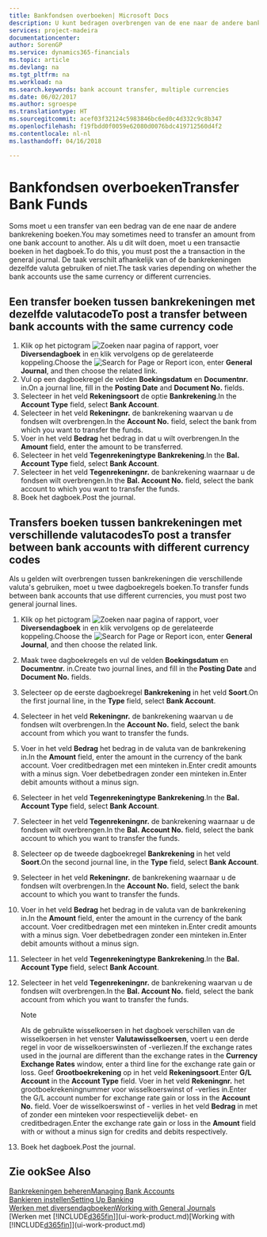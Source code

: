 ```yaml
---
title: Bankfondsen overboeken| Microsoft Docs
description: U kunt bedragen overbrengen van de ene naar de andere bankrekening, inclusief andere valuta's, door de transactie in het dagboek te boeken.
services: project-madeira
documentationcenter: 
author: SorenGP
ms.service: dynamics365-financials
ms.topic: article
ms.devlang: na
ms.tgt_pltfrm: na
ms.workload: na
ms.search.keywords: bank account transfer, multiple currencies
ms.date: 06/02/2017
ms.author: sgroespe
ms.translationtype: HT
ms.sourcegitcommit: acef03f32124c5983846bc6ed0c4d332c9c8b347
ms.openlocfilehash: f19fbdd0f0059e62080d0076bdc419712560d4f2
ms.contentlocale: nl-nl
ms.lasthandoff: 04/16/2018

---
```

# <a name="transfer-bank-funds"></a><span data-ttu-id="0dd37-103">Bankfondsen overboeken</span><span class="sxs-lookup"><span data-stu-id="0dd37-103">Transfer Bank Funds</span></span>
<span data-ttu-id="0dd37-104">Soms moet u een transfer van een bedrag van de ene naar de andere bankrekening boeken.</span><span class="sxs-lookup"><span data-stu-id="0dd37-104">You may sometimes need to transfer an amount from one bank account to another.</span></span> <span data-ttu-id="0dd37-105">Als u dit wilt doen, moet u een transactie boeken in het dagboek.</span><span class="sxs-lookup"><span data-stu-id="0dd37-105">To do this, you must post the a transaction in the general journal.</span></span> <span data-ttu-id="0dd37-106">De taak verschilt afhankelijk van of de bankrekeningen dezelfde valuta gebruiken of niet.</span><span class="sxs-lookup"><span data-stu-id="0dd37-106">The task varies depending on whether the bank accounts use the same currency or different currencies.</span></span>

## <a name="to-post-a-transfer-between-bank-accounts-with-the-same-currency-code"></a><span data-ttu-id="0dd37-107">Een transfer boeken tussen bankrekeningen met dezelfde valutacode</span><span class="sxs-lookup"><span data-stu-id="0dd37-107">To post a transfer between bank accounts with the same currency code</span></span>
1. <span data-ttu-id="0dd37-108">Klik op het pictogram ![Zoeken naar pagina of rapport](media/ui-search/search_small.png "pictogram Zoeken naar pagina of rapport"), voer **Diversendagboek** in en klik vervolgens op de gerelateerde koppeling.</span><span class="sxs-lookup"><span data-stu-id="0dd37-108">Choose the ![Search for Page or Report](media/ui-search/search_small.png "Search for Page or Report icon") icon, enter **General Journal**, and then choose the related link.</span></span>
2. <span data-ttu-id="0dd37-109">Vul op een dagboekregel de velden **Boekingsdatum** en **Documentnr.** in.</span><span class="sxs-lookup"><span data-stu-id="0dd37-109">On a journal line, fill in the **Posting Date** and **Document No.** fields.</span></span>
3. <span data-ttu-id="0dd37-110">Selecteer in het veld **Rekeningsoort** de optie **Bankrekening**.</span><span class="sxs-lookup"><span data-stu-id="0dd37-110">In the **Account Type** field, select **Bank Account**.</span></span>
4. <span data-ttu-id="0dd37-111">Selecteer in het veld **Rekeningnr.** de bankrekening waarvan u de fondsen wilt overbrengen.</span><span class="sxs-lookup"><span data-stu-id="0dd37-111">In the **Account No.** field, select the bank from which you want to transfer the funds.</span></span>
5. <span data-ttu-id="0dd37-112">Voer in het veld **Bedrag** het bedrag in dat u wilt overbrengen.</span><span class="sxs-lookup"><span data-stu-id="0dd37-112">In the **Amount** field, enter the amount to be transferred.</span></span>
6. <span data-ttu-id="0dd37-113">Selecteer in het veld **Tegenrekeningtype** **Bankrekening**.</span><span class="sxs-lookup"><span data-stu-id="0dd37-113">In the **Bal. Account Type** field, select **Bank Account**.</span></span>
7. <span data-ttu-id="0dd37-114">Selecteer in het veld **Tegenrekeningnr.** de bankrekening waarnaar u de fondsen wilt overbrengen.</span><span class="sxs-lookup"><span data-stu-id="0dd37-114">In the **Bal. Account No.** field, select the bank account to which you want to transfer the funds.</span></span>
8. <span data-ttu-id="0dd37-115">Boek het dagboek.</span><span class="sxs-lookup"><span data-stu-id="0dd37-115">Post the journal.</span></span>

## <a name="to-post-a-transfer-between-bank-accounts-with-different-currency-codes"></a><span data-ttu-id="0dd37-116">Transfers boeken tussen bankrekeningen met verschillende valutacodes</span><span class="sxs-lookup"><span data-stu-id="0dd37-116">To post a transfer between bank accounts with different currency codes</span></span>
<span data-ttu-id="0dd37-117">Als u gelden wilt overbrengen tussen bankrekeningen die verschillende valuta's gebruiken, moet u twee dagboekregels boeken.</span><span class="sxs-lookup"><span data-stu-id="0dd37-117">To transfer funds between bank accounts that use different currencies, you must post two general journal lines.</span></span>

1. <span data-ttu-id="0dd37-118">Klik op het pictogram ![Zoeken naar pagina of rapport](media/ui-search/search_small.png "pictogram Zoeken naar pagina of rapport"), voer **Diversendagboek** in en klik vervolgens op de gerelateerde koppeling.</span><span class="sxs-lookup"><span data-stu-id="0dd37-118">Choose the ![Search for Page or Report](media/ui-search/search_small.png "Search for Page or Report icon") icon, enter **General Journal**, and then choose the related link.</span></span>
2. <span data-ttu-id="0dd37-119">Maak twee dagboekregels en vul de velden **Boekingsdatum** en **Documentnr.** in.</span><span class="sxs-lookup"><span data-stu-id="0dd37-119">Create two journal lines, and fill in the **Posting Date** and **Document No.** fields.</span></span>
3. <span data-ttu-id="0dd37-120">Selecteer op de eerste dagboekregel **Bankrekening** in het veld **Soort**.</span><span class="sxs-lookup"><span data-stu-id="0dd37-120">On the first journal line, in the **Type** field, select **Bank Account**.</span></span>
4. <span data-ttu-id="0dd37-121">Selecteer in het veld **Rekeningnr.** de bankrekening waarvan u de fondsen wilt overbrengen.</span><span class="sxs-lookup"><span data-stu-id="0dd37-121">In the **Account No.** field, select the bank account from which you want to transfer the funds.</span></span>
5. <span data-ttu-id="0dd37-122">Voer in het veld **Bedrag** het bedrag in de valuta van de bankrekening in.</span><span class="sxs-lookup"><span data-stu-id="0dd37-122">In the **Amount** field, enter the amount in the currency of the bank account.</span></span> <span data-ttu-id="0dd37-123">Voer creditbedragen met een minteken in.</span><span class="sxs-lookup"><span data-stu-id="0dd37-123">Enter credit amounts with a minus sign.</span></span> <span data-ttu-id="0dd37-124">Voer debetbedragen zonder een minteken in.</span><span class="sxs-lookup"><span data-stu-id="0dd37-124">Enter debit amounts without a minus sign.</span></span>
6. <span data-ttu-id="0dd37-125">Selecteer in het veld **Tegenrekeningtype** **Bankrekening**.</span><span class="sxs-lookup"><span data-stu-id="0dd37-125">In the **Bal. Account Type** field, select **Bank Account**.</span></span>
7. <span data-ttu-id="0dd37-126">Selecteer in het veld **Tegenrekeningnr.** de bankrekening waarnaar u de fondsen wilt overbrengen.</span><span class="sxs-lookup"><span data-stu-id="0dd37-126">In the **Bal. Account No.** field, select the bank account to which you want to transfer the funds.</span></span>
8. <span data-ttu-id="0dd37-127">Selecteer op de tweede dagboekregel **Bankrekening** in het veld **Soort**.</span><span class="sxs-lookup"><span data-stu-id="0dd37-127">On the second journal line, in the **Type** field, select **Bank Account**.</span></span>
9. <span data-ttu-id="0dd37-128">Selecteer in het veld **Rekeningnr.** de bankrekening waarnaar u de fondsen wilt overbrengen.</span><span class="sxs-lookup"><span data-stu-id="0dd37-128">In the **Account No.** field, select the bank account to which you want to transfer the funds.</span></span>
10. <span data-ttu-id="0dd37-129">Voer in het veld **Bedrag** het bedrag in de valuta van de bankrekening in.</span><span class="sxs-lookup"><span data-stu-id="0dd37-129">In the **Amount** field, enter the amount in the currency of the bank account.</span></span> <span data-ttu-id="0dd37-130">Voer creditbedragen met een minteken in.</span><span class="sxs-lookup"><span data-stu-id="0dd37-130">Enter credit amounts with a minus sign.</span></span> <span data-ttu-id="0dd37-131">Voer debetbedragen zonder een minteken in.</span><span class="sxs-lookup"><span data-stu-id="0dd37-131">Enter debit amounts without a minus sign.</span></span>
11. <span data-ttu-id="0dd37-132">Selecteer in het veld **Tegenrekeningtype** **Bankrekening**.</span><span class="sxs-lookup"><span data-stu-id="0dd37-132">In the **Bal. Account Type** field, select **Bank Account**.</span></span>  
12. <span data-ttu-id="0dd37-133">Selecteer in het veld **Tegenrekeningnr.** de bankrekening waarvan u de fondsen wilt overbrengen.</span><span class="sxs-lookup"><span data-stu-id="0dd37-133">In the **Bal. Account No.** field, select the bank account from which you want to transfer the funds.</span></span>

    > [!NOTE]  
    >   <span data-ttu-id="0dd37-134">Als de gebruikte wisselkoersen in het dagboek verschillen van de wisselkoersen in het venster **Valutawisselkoersen**, voert u een derde regel in voor de wisselkoerswinsten of -verliezen.</span><span class="sxs-lookup"><span data-stu-id="0dd37-134">If the exchange rates used in the journal are different than the exchange rates in the **Currency Exchange Rates** window, enter a third line for the exchange rate gain or loss.</span></span> <span data-ttu-id="0dd37-135">Geef **Grootboekrekening** op in het veld **Rekeningsoort**.</span><span class="sxs-lookup"><span data-stu-id="0dd37-135">Enter **G/L Account** in the **Account Type** field.</span></span> <span data-ttu-id="0dd37-136">Voer in het veld **Rekeningnr.** het grootboekrekeningnummer voor wisselkoerswinst of -verlies in.</span><span class="sxs-lookup"><span data-stu-id="0dd37-136">Enter the G/L account number for exchange rate gain or loss in the **Account No.** field.</span></span> <span data-ttu-id="0dd37-137">Voer de wisselkoerswinst of - verlies in het veld **Bedrag** in met of zonder een minteken voor respectievelijk debet- en creditbedragen.</span><span class="sxs-lookup"><span data-stu-id="0dd37-137">Enter the exchange rate gain or loss in the **Amount** field with or without a minus sign for credits and debits respectively.</span></span>
13. <span data-ttu-id="0dd37-138">Boek het dagboek.</span><span class="sxs-lookup"><span data-stu-id="0dd37-138">Post the journal.</span></span>

## <a name="see-also"></a><span data-ttu-id="0dd37-139">Zie ook</span><span class="sxs-lookup"><span data-stu-id="0dd37-139">See Also</span></span>
[<span data-ttu-id="0dd37-140">Bankrekeningen beheren</span><span class="sxs-lookup"><span data-stu-id="0dd37-140">Managing Bank Accounts</span></span>](bank-manage-bank-accounts.md)  
[<span data-ttu-id="0dd37-141">Bankieren instellen</span><span class="sxs-lookup"><span data-stu-id="0dd37-141">Setting Up Banking</span></span>](bank-setup-banking.md)  
[<span data-ttu-id="0dd37-142">Werken met diversendagboeken</span><span class="sxs-lookup"><span data-stu-id="0dd37-142">Working with General Journals</span></span>](ui-work-general-journals.md)  
<span data-ttu-id="0dd37-143">[Werken met [!INCLUDE[d365fin](includes/d365fin_md.md)]](ui-work-product.md)</span><span class="sxs-lookup"><span data-stu-id="0dd37-143">[Working with [!INCLUDE[d365fin](includes/d365fin_md.md)]](ui-work-product.md)</span></span>

